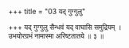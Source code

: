 +++
title = "03 यद् गुग्गुलु"

+++
यद् गुग्गुलु सैन्धवं यद् वाघासि समुद्रियम् ।  
उभयोरग्रभं नामास्मा अरिष्टतातये ॥ ३ ॥